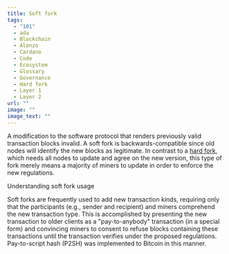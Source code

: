 ```yaml
---
title: Soft fork
tags:
  - "101"
  - ada
  - Blockchain
  - Alonzo
  - Cardano
  - Code
  - Ecosystem
  - Glossary
  - Governance
  - Hard fork
  - Layer 1
  - Layer 2
url: ""
image: ""
image_text: ""
---
```


A modification to the software protocol that renders previously valid transaction blocks invalid. A soft fork is backwards-compatible since old nodes will identify the new blocks as legitimate. In contrast to a [hard fork](https://www.essentialcardano.io/glossary/hard-fork), which needs all nodes to update and agree on the new version, this type of fork merely means a majority of miners to update in order to enforce the new regulations.

Understanding soft fork usage

Soft forks are frequently used to add new transaction kinds, requiring only that the participants (e.g., sender and recipient) and miners comprehend the new transaction type. This is accomplished by presenting the new transaction to older clients as a "pay-to-anybody" transaction (in a special form) and convincing miners to consent to refuse blocks containing these transactions until the transaction verifies under the proposed regulations. Pay-to-script hash (P2SH) was implemented to Bitcoin in this manner.
